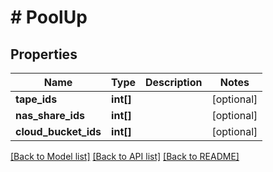 # # PoolUp

## Properties

Name | Type | Description | Notes
------------ | ------------- | ------------- | -------------
**tape_ids** | **int[]** |  | [optional] 
**nas_share_ids** | **int[]** |  | [optional] 
**cloud_bucket_ids** | **int[]** |  | [optional] 

[[Back to Model list]](../../README.md#documentation-for-models) [[Back to API list]](../../README.md#documentation-for-api-endpoints) [[Back to README]](../../README.md)


